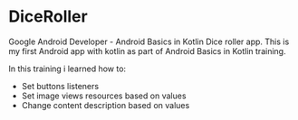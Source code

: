 # DiceRoller
Google Android Developer - Android Basics in Kotlin
Dice roller app.
This is my first Android app with kotlin as part of Android Basics in Kotlin training.

In this training i learned how to:
- Set buttons listeners
- Set image views resources based on values
- Change content description based on values
